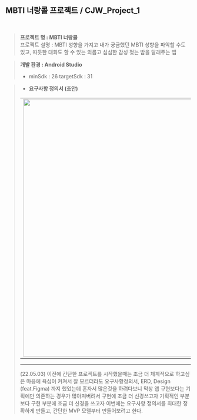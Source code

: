 
<h2> MBTI 너랑콜 프로젝트 / CJW_Project_1 </h2>
<br>

> <b> 프로젝트 명 : MBTI 너랑콜 <br> </b>
> 프로젝트 설명 : MBTI 성향을 가지고 내가 궁금했던 MBTI 성향을 파악할 수도 있고, 따듯한 대화도 할 수 있는 외롭고 심심한 감성 젖는 밤을 달래주는 앱

> <b> 개발 환경 : Android Studio </b>
> * minSdk : 26
> targetSdk : 31

> * <b> 요구사항 정의서 (초안) </b>  <br>
> <table>
  <tr>
    <td><img alt="" src="https://user-images.githubusercontent.com/57258381/166427342-b400f909-fa50-4522-bce3-656d89a55ed6.png" height="700" width="1000"> </td>
  </tr>
</table>




---



(22.05.03)
이전에 간단한 프로젝트를 시작했을때는 조금 더 체계적으로 하고싶은 마음에 욕심이 커져서 잘 모르더라도 요구사항정의서, ERD, Design (feat.Figma) 까지 했었는데 혼자서 많은것을 하려다보니 막상 앱 구현보다는 기획에만 의존하는 경우가 많아져버려서 구현에 조금 더 신경쓰고자 기획적인 부분보다 구현 부분에 조금 더 신경을 쓰고자 이번에는 요구사항 정의서를 최대한 정확하게 만들고, 간단한 MVP 모델부터 만들어보려고 한다.
